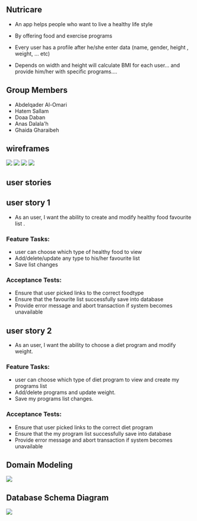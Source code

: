 ## Nutricare

- An app helps people who want to live a healthy life style

- By offering food and exercise programs

- Every user has a profile after he/she enter data (name, gender, height , weight, ... etc)

- Depends on width and height will calculate BMI for each user... and provide him/her with specific programs....


## Group Members

- Abdelqader Al-Omari
- Hatem Sallam
- Doaa Daban
- Anas Dalala'h
- Ghaida Gharaibeh



## wireframes 

![](src/wireframes/1-Homepage-2x.png)
![](src/wireframes/2-After-Login-2x.png)
![](src/wireframes/3-Programs-2x.png)
![](src/wireframes/4-Services-2x.png)



## user stories 



## user story 1

- As an user, I want the ability to create and modify healthy food favourite list .

### Feature Tasks:
- user can choose which type of healthy food to view
- Add/delete/update any type to his/her favourite list
- Save list changes


### Acceptance Tests:
- Ensure that user picked links to the correct foodtype
- Ensure that the favourite list successfully save into database
- Provide error message and abort transaction if system becomes unavailable


## user story 2

- As an user, I want the ability to choose a diet program and modify weight.

### Feature Tasks:
- user can choose which type of diet program to view and create my programs list
- Add/delete programs and update weight.
- Save my programs list changes.


### Acceptance Tests:
- Ensure that user picked links to the correct diet program
- Ensure that the my program list successfully save into database
- Provide error message and abort transaction if system becomes unavailable

## Domain Modeling

![](src/wireframes/5-Modeling.jpg)



## Database Schema Diagram

![](src/wireframes/6-data-schema.jpg)







